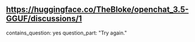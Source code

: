 ## https://huggingface.co/TheBloke/openchat_3.5-GGUF/discussions/1

contains_question: yes
question_part: "Try again."